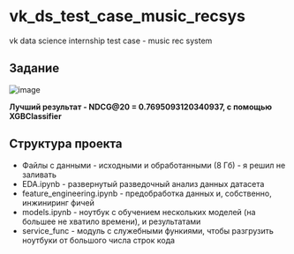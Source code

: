 # vk_ds_test_case_music_recsys
vk data science internship test case - music rec system

## Задание
![image](https://github.com/maximborodai/vk_ds_test_case_music_recsys/assets/96576515/cffe81e3-ae32-4ec7-9d53-fb9d95c8c8b9)


**Лучший результат - NDCG@20 = 0.7695093120340937, с помощью XGBClassifier**

## Структура проекта

- Файлы с данными - исходными и обработанными (8 Гб) - я решил не заливать
- EDA.ipynb - развернутый разведочный анализ данных датасета
- feature_engineering.ipynb - предобработка данных и, собственно, инжиниринг фичей
- models.ipynb - ноутбук с обучением нескольких моделей (на большее не хватило времени), и результатами
- service_func - модуль с служебными функиями, чтобы разгрузить ноутбуки от большого числа строк кода


